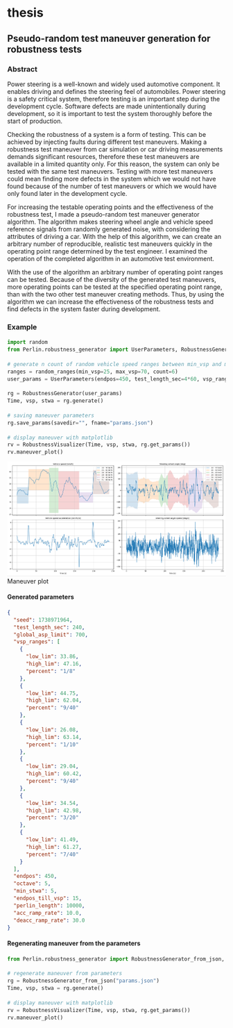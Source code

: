 # thesis

## Pseudo-random test maneuver generation for robustness tests

### Abstract

Power steering is a well-known and widely used automotive component. It
enables driving and defines the steering feel of automobiles. Power steering is a safety
critical system, therefore testing is an important step during the development cycle.
Software defects are made unintentionally during development, so it is important to test
the system thoroughly before the start of production.

Checking the robustness of a system is a form of testing. This can be achieved by
injecting faults during different test maneuvers. Making a robustness test maneuver from
car simulation or car driving measurements demands significant resources, therefore
these test maneuvers are available in a limited quantity only. For this reason, the system
can only be tested with the same test maneuvers. Testing with more test maneuvers could
mean finding more defects in the system which we would not have found because of the
number of test maneuvers or which we would have only found later in the development
cycle.

For increasing the testable operating points and the effectiveness of the robustness
test, I made a pseudo-random test maneuver generator algorithm. The algorithm makes
steering wheel angle and vehicle speed reference signals from randomly generated noise,
with considering the attributes of driving a car. With the help of this algorithm, we can
create an arbitrary number of reproducible, realistic test maneuvers quickly in the
operating point range determined by the test engineer. I examined the operation of the
completed algorithm in an automotive test environment.

With the use of the algorithm an arbitrary number of operating point ranges can
be tested. Because of the diversity of the generated test maneuvers, more operating points
can be tested at the specified operating point range, than with the two other test maneuver
creating methods. Thus, by using the algorithm we can increase the effectiveness of the
robustness tests and find defects in the system faster during development.

### Example

```python
import random
from Perlin.robustness_generator import UserParameters, RobustnessGenerator, random_ranges, RobustnessVisualizer

# generate n count of random vehicle speed ranges between min_vsp and max_vsp
ranges = random_ranges(min_vsp=25, max_vsp=70, count=6)
user_params = UserParameters(endpos=450, test_length_sec=4*60, vsp_ranges=ranges)

rg = RobustnessGenerator(user_params)
Time, vsp, stwa = rg.generate()

# saving maneuver parameters
rg.save_params(savedir="", fname="params.json")

# display maneuver with matplotlib
rv = RobustnessVisualizer(Time, vsp, stwa, rg.get_params())
rv.maneuver_plot()
```

![Maneuver plot](/examples/min25_max70_count6_240sec.png) Maneuver plot

#### Generated parameters

```json
{
  "seed": 1738971964,
  "test_length_sec": 240,
  "global_asp_limit": 700,
  "vsp_ranges": [
    {
      "low_lim": 33.86,
      "high_lim": 47.16,
      "percent": "1/8"
    },
    {
      "low_lim": 44.75,
      "high_lim": 62.04,
      "percent": "9/40"
    },
    {
      "low_lim": 26.08,
      "high_lim": 63.14,
      "percent": "1/10"
    },
    {
      "low_lim": 29.04,
      "high_lim": 60.42,
      "percent": "9/40"
    },
    {
      "low_lim": 34.54,
      "high_lim": 42.98,
      "percent": "3/20"
    },
    {
      "low_lim": 41.49,
      "high_lim": 61.27,
      "percent": "7/40"
    }
  ],
  "endpos": 450,
  "octave": 5,
  "min_stwa": 5,
  "endpos_till_vsp": 15,
  "perlin_length": 10000,
  "acc_ramp_rate": 10.0,
  "deacc_ramp_rate": 30.0
}
```

#### Regenerating maneuver from the parameters

```python
from Perlin.robustness_generator import RobustnessGenerator_from_json, RobustnessVisualizer

# regenerate maneuver from parameters
rg = RobustnessGenerator_from_json("params.json")
Time, vsp, stwa = rg.generate()

# display maneuver with matplotlib
rv = RobustnessVisualizer(Time, vsp, stwa, rg.get_params())
rv.maneuver_plot()
```
